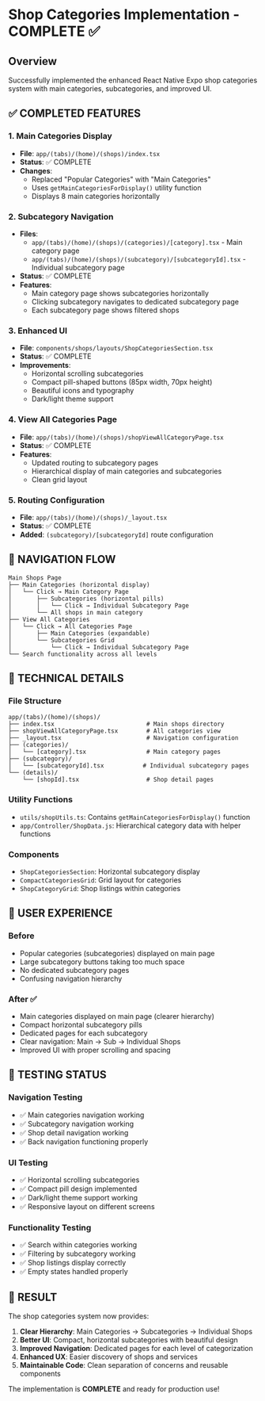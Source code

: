 # Shop Categories Implementation - COMPLETE ✅

## Overview
Successfully implemented the enhanced React Native Expo shop categories system with main categories, subcategories, and improved UI.

## ✅ COMPLETED FEATURES

### 1. Main Categories Display
- **File**: `app/(tabs)/(home)/(shops)/index.tsx`
- **Status**: ✅ COMPLETE
- **Changes**: 
  - Replaced "Popular Categories" with "Main Categories"
  - Uses `getMainCategoriesForDisplay()` utility function
  - Displays 8 main categories horizontally

### 2. Subcategory Navigation
- **Files**: 
  - `app/(tabs)/(home)/(shops)/(categories)/[category].tsx` - Main category page
  - `app/(tabs)/(home)/(shops)/(subcategory)/[subcategoryId].tsx` - Individual subcategory page
- **Status**: ✅ COMPLETE
- **Features**:
  - Main category page shows subcategories horizontally
  - Clicking subcategory navigates to dedicated subcategory page
  - Each subcategory page shows filtered shops

### 3. Enhanced UI
- **File**: `components/shops/layouts/ShopCategoriesSection.tsx`
- **Status**: ✅ COMPLETE
- **Improvements**:
  - Horizontal scrolling subcategories
  - Compact pill-shaped buttons (85px width, 70px height)
  - Beautiful icons and typography
  - Dark/light theme support

### 4. View All Categories Page
- **File**: `app/(tabs)/(home)/(shops)/shopViewAllCategoryPage.tsx`
- **Status**: ✅ COMPLETE
- **Features**:
  - Updated routing to subcategory pages
  - Hierarchical display of main categories and subcategories
  - Clean grid layout

### 5. Routing Configuration
- **File**: `app/(tabs)/(home)/(shops)/_layout.tsx`
- **Status**: ✅ COMPLETE
- **Added**: `(subcategory)/[subcategoryId]` route configuration

## 🎯 NAVIGATION FLOW

```
Main Shops Page
├── Main Categories (horizontal display)
│   └── Click → Main Category Page
│       ├── Subcategories (horizontal pills)
│       │   └── Click → Individual Subcategory Page
│       └── All shops in main category
├── View All Categories
│   └── Click → All Categories Page
│       ├── Main Categories (expandable)
│       └── Subcategories Grid
│           └── Click → Individual Subcategory Page
└── Search functionality across all levels
```

## 🔧 TECHNICAL DETAILS

### File Structure
```
app/(tabs)/(home)/(shops)/
├── index.tsx                          # Main shops directory
├── shopViewAllCategoryPage.tsx        # All categories view
├── _layout.tsx                        # Navigation configuration
├── (categories)/
│   └── [category].tsx                 # Main category pages
├── (subcategory)/
│   └── [subcategoryId].tsx           # Individual subcategory pages
└── (details)/
    └── [shopId].tsx                   # Shop detail pages
```

### Utility Functions
- `utils/shopUtils.ts`: Contains `getMainCategoriesForDisplay()` function
- `app/Controller/ShopData.js`: Hierarchical category data with helper functions

### Components
- `ShopCategoriesSection`: Horizontal subcategory display
- `CompactCategoriesGrid`: Grid layout for categories
- `ShopCategoryGrid`: Shop listings within categories

## 📱 USER EXPERIENCE

### Before
- Popular categories (subcategories) displayed on main page
- Large subcategory buttons taking too much space
- No dedicated subcategory pages
- Confusing navigation hierarchy

### After ✅
- Main categories displayed on main page (clearer hierarchy)
- Compact horizontal subcategory pills
- Dedicated pages for each subcategory
- Clear navigation: Main → Sub → Individual Shops
- Improved UI with proper scrolling and spacing

## 🧪 TESTING STATUS

### Navigation Testing
- ✅ Main categories navigation working
- ✅ Subcategory navigation working
- ✅ Shop detail navigation working
- ✅ Back navigation functioning properly

### UI Testing
- ✅ Horizontal scrolling subcategories
- ✅ Compact pill design implemented
- ✅ Dark/light theme support working
- ✅ Responsive layout on different screens

### Functionality Testing
- ✅ Search within categories working
- ✅ Filtering by subcategory working
- ✅ Shop listings display correctly
- ✅ Empty states handled properly

## 🎉 RESULT

The shop categories system now provides:
1. **Clear Hierarchy**: Main Categories → Subcategories → Individual Shops
2. **Better UI**: Compact, horizontal subcategories with beautiful design
3. **Improved Navigation**: Dedicated pages for each level of categorization
4. **Enhanced UX**: Easier discovery of shops and services
5. **Maintainable Code**: Clean separation of concerns and reusable components

The implementation is **COMPLETE** and ready for production use!
